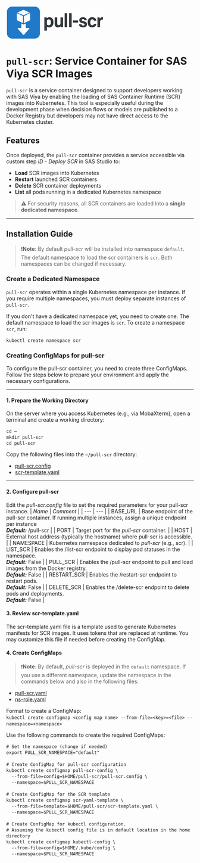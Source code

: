 ![pull-scr logo](./images/pull-scr%20logo.png)

# `pull-scr`: Service Container for SAS Viya SCR Images
`pull-scr` is a service container designed to support developers working with SAS Viya by enabling the loading of SAS Container Runtime (SCR) images into Kubernetes. This tool is especially useful during the development phase when decision flows or models are published to a Docker Registry but developers may not have direct access to the Kubernetes cluster.

## Features
Once deployed, the `pull-scr` container provides a service accessible via custom step *ID - Deploy SCR* in SAS Studio to:

- **Load** SCR images into Kubernetes
- **Restart** launched SCR containers
- **Delete** SCR container deployments
- **List** all pods running in a dedicated Kubernetes namespace

> ⚠️ For security reasons, all SCR containers are loaded into a **single dedicated namespace**.
---

## Installation Guide
> :exclamation:**Note**: By default *pull-scr* will be installed into namespace ```default```. The default namespace to load the scr containers is ```scr```. Both namespaces can be changed if necessary.

### Create a Dedicated Namespace
`pull-scr` operates within a single Kubernetes namespace per instance. If you require multiple namespaces, you must deploy separate instances of `pull-scr`.

If you don't have a dedicated namespace yet, you need to create one. The default namespace to load the scr images is ```scr```. To create a namespace `scr`, run:

```
kubectl create namespace scr
```

### Creating ConfigMaps for pull-scr
To configure the pull-scr container, you need to create three ConfigMaps. Follow the steps below to prepare your environment and apply the necessary configurations.

---
#### 1. Prepare the Working Directory
On the server where you access Kubernetes (e.g., via MobaXterm), open a terminal and create a working directory:
```
cd ~
mkdir pull-scr
cd pull-scr
```
Copy the following files into the ```~/pull-scr``` directory:
* [pull-scr.config](./data/config/pull-scr.config)
* [scr-template.yaml](./data/config/scr-template.yaml)

---
#### 2. Configure pull-scr
Edit the *pull-scr.config* file to set the required parameters for your pull-scr instance.
| *Name* | *Comment* |
| ---    | ---       |
| BASE_URL | Base endpoint of the pull-scr container. If running multiple instances, assign a unique endpoint per instance <br>***Default:*** /pull-scr |
| PORT | Target port for the *pull-scr* container. |
| HOST | External host address (typically the hostname) where pull-scr is accessible. |
| NAMESPACE | Kubernetes namespace dedicated to *pull-scr* (e.g., scr). |
| LIST_SCR | Enables the /list-scr endpoint to display pod statuses in the namespace.<br>***Default:*** False |
| PULL_SCR | Enables the /pull-scr endpoint to pull and load images from the Docker registry.<br>***Default:*** False |
| RESTART_SCR | Enables the /restart-scr endpoint to restart pods.<br>***Default:*** False |
| DELETE_SCR | Enables the /delete-scr endpoint to delete pods and deployments.<br>***Default:*** False |

#### 3. Review scr-template.yaml
The scr-template.yaml file is a template used to generate Kubernetes manifests for SCR images. It uses tokens that are replaced at runtime. You may customize this file if needed before creating the ConfigMap.

#### 4. Create ConfigMaps
> :exclamation:**Note**: By default, *pull-scr* is deployed in the ```default``` namespace. If you use a different namespace, update the namespace in the commands below and also in the following files:

* [pull-scr.yaml](./data/yaml/pull-scr.yaml)
* [ns-role.yaml](./data/yaml/ns-role.yaml)

Format to create a ConfigMap:<br>
```kubectl create configmap <config map name> --from-file=<key>=<file> --namespace=<namespace>```

Use the following commands to create the required ConfigMaps:
```
# Set the namespace (change if needed)
export PULL_SCR_NAMESPACE="default"

# Create ConfigMap for pull-scr configuration
kubectl create configmap pull-scr-config \
  --from-file=config=$HOME/pull-scr/pull-scr.config \
  --namespace=$PULL_SCR_NAMESPACE

# Create ConfigMap for the SCR template
kubectl create configmap scr-yaml-template \
  --from-file=template=$HOME/pull-scr/scr-template.yaml \
  --namespace=$PULL_SCR_NAMESPACE

# Create ConfigMap for kubectl configuration. 
# Assuming the kubectl config file is in default location in the home directory
kubectl create configmap kubectl-config \
  --from-file=config=$HOME/.kube/config \
  --namespace=$PULL_SCR_NAMESPACE
```
